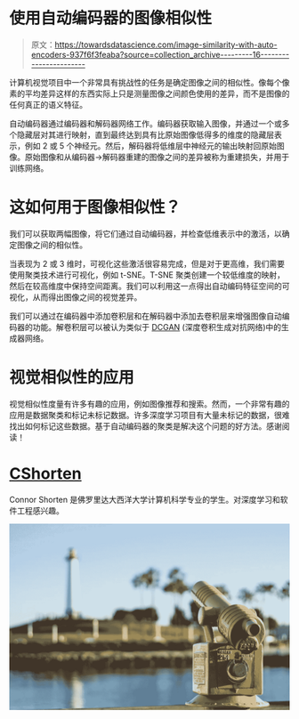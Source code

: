 # 使用自动编码器的图像相似性

> 原文：<https://towardsdatascience.com/image-similarity-with-auto-encoders-937f6f3feaba?source=collection_archive---------16----------------------->

计算机视觉项目中一个非常具有挑战性的任务是确定图像之间的相似性。像每个像素的平均差异这样的东西实际上只是测量图像之间颜色使用的差异，而不是图像的任何真正的语义特征。

自动编码器通过编码器和解码器网络工作。编码器获取输入图像，并通过一个或多个隐藏层对其进行映射，直到最终达到具有比原始图像低得多的维度的隐藏层表示，例如 2 或 5 个神经元。然后，解码器将低维层中神经元的输出映射回原始图像。原始图像和从编码器→解码器重建的图像之间的差异被称为重建损失，并用于训练网络。

# 这如何用于图像相似性？

我们可以获取两幅图像，将它们通过自动编码器，并检查低维表示中的激活，以确定图像之间的相似性。

当表现为 2 或 3 维时，可视化这些激活很容易完成，但是对于更高维，我们需要使用聚类技术进行可视化，例如 t-SNE。T-SNE 聚类创建一个较低维度的映射，然后在较高维度中保持空间距离。我们可以利用这一点得出自动编码特征空间的可视化，从而得出图像之间的视觉差异。

我们可以通过在编码器中添加卷积层和在解码器中添加去卷积层来增强图像自动编码器的功能。解卷积层可以被认为类似于 [DCGAN](/dcgans-deep-convolutional-generative-adversarial-networks-c7f392c2c8f8?source=user_profile---------6------------------) (深度卷积生成对抗网络)中的生成器网络。

# 视觉相似性的应用

视觉相似性度量有许多有趣的应用，例如图像推荐和搜索。然而，一个非常有趣的应用是数据聚类和标记未标记数据。许多深度学习项目有大量未标记的数据，很难找出如何标记这些数据。基于自动编码器的聚类是解决这个问题的好方法。感谢阅读！

# [CShorten](https://medium.com/@connorshorten300)

Connor Shorten 是佛罗里达大西洋大学计算机科学专业的学生。对深度学习和软件工程感兴趣。

![](img/8f5756b28ad15ddd741f929711e60cbd.png)